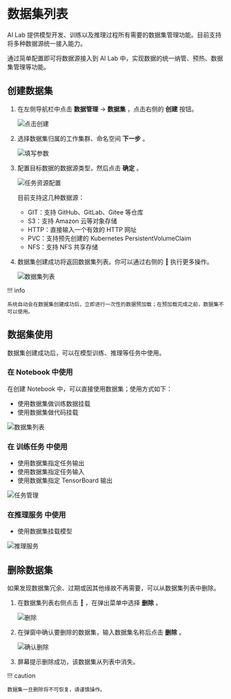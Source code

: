 # 数据集列表

AI Lab 提供模型开发、训练以及推理过程所有需要的数据集管理功能。目前支持将多种数据源统一接入能力。

通过简单配置即可将数据源接入到 AI Lab 中，实现数据的统一纳管、预热、数据集管理等功能。

## 创建数据集

1. 在左侧导航栏中点击 **数据管理** -> **数据集** ，点击右侧的 **创建** 按钮。

    ![点击创建](../../images/dataset01.png)

2. 选择数据集归属的工作集群、命名空间 **下一步** 。

    ![填写参数](../../images/dataset02.png)

3. 配置目标数据的数据源类型，然后点击 **确定** 。

    ![任务资源配置](../../images/dataset03.png)

    目前支持这几种数据源：

    - GIT：支持 GitHub、GitLab、Gitee 等仓库
    - S3：支持 Amazon 云等对象存储
    - HTTP：直接输入一个有效的 HTTP 网址
    - PVC：支持预先创建的 Kubernetes PersistentVolumeClaim
    - NFS：支持 NFS 共享存储

4. 数据集创建成功将返回数据集列表。你可以通过右侧的 **┇** 执行更多操作。

    ![数据集列表](../../images/dataset04.png)

!!! info

    系统自动会在数据集创建成功后，立即进行一次性的数据预加载；在预加载完成之前，数据集不可以使用。

## 数据集使用

数据集创建成功后，可以在模型训练、推理等任务中使用。

### 在 Notebook 中使用

在创建 Notebook 中，可以直接使用数据集；使用方式如下：

- 使用数据集做训练数据挂载
- 使用数据集做代码挂载

![数据集列表](../../images/dataset05.png)

### 在 训练任务 中使用

- 使用数据集指定任务输出
- 使用数据集指定任务输入
- 使用数据集指定 TensorBoard 输出

![任务管理](../../images/dataset06.png)

### 在推理服务 中使用

- 使用数据集挂载模型

![推理服务](../../images/dataset07.png)

## 删除数据集

如果发现数据集冗余、过期或因其他缘故不再需要，可以从数据集列表中删除。

1. 在数据集列表右侧点击 **┇** ，在弹出菜单中选择 **删除** 。

    ![删除](../../images/ds-delete01.png)

1. 在弹窗中确认要删除的数据集，输入数据集名称后点击 **删除** 。

    ![确认删除](../../images/ds-delete02.png)

1. 屏幕提示删除成功，该数据集从列表中消失。

!!! caution

    数据集一旦删除将不可恢复，请谨慎操作。
